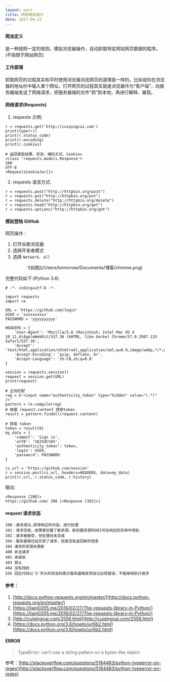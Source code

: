```yaml
---
layout: post
title: 网络爬虫简介
date: 2017-04-23
---
```


#### 爬虫定义
是一种按照一定的规则，模拟浏览器操作，自动抓取特定网站网页数据的程序。(不局限于网站网页)
#### 工作原理
抓取网页的过程其实和平时使用浏览器浏览网页的道理是一样的。比如说你在浏览器的地址栏中输入某个网址。打开网页的过程其实就是浏览器作为“客户端”，向服务器端发送了网络请求，把服务器端的文件“抓”到本地，再进行解释、展现。
#### 网络请求(Requests)
1. requests 示例:

```
r = requests.get('http://cuiqingcai.com')
print(type(r))
print(r.status_code)
print(r.encoding)
print(r.cookies)

# 返回类型结果、状态、编码方式、Cookies
<class 'requests.models.Response'>
200
UTF-8
<RequestsCookieJar[]>
```
2. requests 请求方式:

```
r = requests.post("http://httpbin.org/post")
r = requests.put("http://httpbin.org/put")
r = requests.delete("http://httpbin.org/delete")
r = requests.head("http://httpbin.org/get")
r = requests.options("http://httpbin.org/get")
```
#### 模拟登陆 GitHub
网页操作：  
1. 打开谷歌浏览器  
2. 选择开发者模式  
3. 选择 `Network`、`all`  
<center>![如图](/Users/tomorrow/Documents/博客/chrome.png)</center>

完整代码如下:(Python 3.6)

```
# -*- coding=utf-8 -*-

import requests
import re

URL = 'https://github.com/login'
USER = 'xxxxxxxxxx'
PASSWORD = 'yyyyyyyyyy'

HEADERS = {
    'User-Agent': 'Mozilla/5.0 (Macintosh; Intel Mac OS X 10_11_6)AppleWebKit/537.36 (KHTML, like Gecko) Chrome/57.0.2987.133 Safari/537.36',
    'Accept': 'text/html,application/xhtml+xml,application/xml;q=0.9,image/webp,*/*;q=0.8',
    'Accept-Encoding': 'gzip, deflate, br',
    'Accept-Language': 'zh-CN,zh;q=0.8'
}

session = requests.session()
request = session.get(URL)
print(request)

# 正则匹配
reg = b'<input name="authenticity_token" type="hidden" value="(.*)" />'
pattern = re.compile(reg)
# 根据 request.content 获取token
result = pattern.findall(request.content)

# 获取 token
token = result[0]
my_data = {
    'commit': 'Sign in',
    'utf8': '%E2%9C%93',
    'authenticity_token': token,
    'login': USER,
    'password': PASSWORD
}

cs_url = 'https://github.com/session'
r = session.post(cs_url, headers=HEADERS, data=my_data)
print(r.url, r.status_code, r.history)

```
输出:

```
<Response [200]>
https://github.com/ 200 [<Response [302]>]
```
#### request 请求状态
```
200：请求成功,获得响应的内容，进行处理   
201：请求完成，结果是创建了新资源。新创建资源的URI可在响应的实体中得到   
202：请求被接受，但处理尚未完成  
204：服务器端已经实现了请求，但是没有返回新的信息  
304 请求的资源未更新   
400 非法请求  
401 未授权  
403 禁止   
404 没有找到   
5XX 回应代码以'5'开头的状态码表示服务器端发现自己出现错误，不能继续执行请求  
```

#### 参考：  
1. [http://docs.python-requests.org/en/master/](http://docs.python-requests.org/en/master/)  
2. [https://liam0205.me/2016/02/27/The-requests-library-in-Python/](https://liam0205.me/2016/02/27/The-requests-library-in-Python/)
3. [http://cuiqingcai.com/2556.html](http://cuiqingcai.com/2556.html)
4. [https://docs.python.org/3.6/howto/urllib2.html](https://docs.python.org/3.6/howto/urllib2.html)

#### ERROR
> TypeError: can't use a string pattern  on a bytes-like object

参考：[http://stackoverflow.com/questions/5184483/python-typeerror-on-regex](http://stackoverflow.com/questions/5184483/python-typeerror-on-regex)
